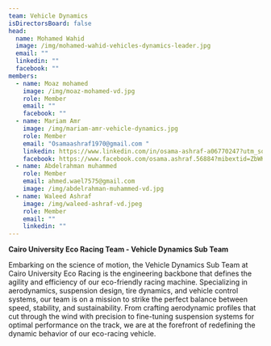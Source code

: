 ```yaml
---
team: Vehicle Dynamics
isDirectorsBoard: false
head:
  name: Mohamed Wahid
  image: /img/mohamed-wahid-vehicles-dynamics-leader.jpg
  email: ""
  linkedin: ""
  facebook: ""
members:
  - name: Moaz mohamed
    image: /img/moaz-mohamed-vd.jpg
    role: Member
    email: ""
    facebook: ""
  - name: Mariam Amr
    image: /img/mariam-amr-vehicle-dynamics.jpg
    role: Member
    email: "Osamaashraf1970@gmail.com "
    linkedin: https://www.linkedin.com/in/osama-ashraf-a06770247?utm_source=share&utm_campaign=share_via&utm_content=profile&utm_medium=android_app
    facebook: https://www.facebook.com/osama.ashraf.56884?mibextid=ZbWKwL
  - name: Abdelrahman muhammed
    role: Member
    email: ahmed.wael7575@gmail.com
    image: /img/abdelrahman-muhammed-vd.jpg
  - name: Waleed Ashraf
    image: /img/waleed-ashraf-vd.jpeg
    role: Member
    email: ""
    linkedin: ""
---
```

**Cairo University Eco Racing Team - Vehicle Dynamics Sub Team**

Embarking on the science of motion, the Vehicle Dynamics Sub Team at Cairo University Eco Racing is the engineering backbone that defines the agility and efficiency of our eco-friendly racing machine. Specializing in aerodynamics, suspension design, tire dynamics, and vehicle control systems, our team is on a mission to strike the perfect balance between speed, stability, and sustainability. From crafting aerodynamic profiles that cut through the wind with precision to fine-tuning suspension systems for optimal performance on the track, we are at the forefront of redefining the dynamic behavior of our eco-racing vehicle.